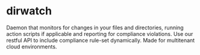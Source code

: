 dirwatch
========

Daemon that monitors for changes in your files and directories, running action scripts if applicable and reporting for compliance violations. Use our restful API to include compliance rule-set dynamically. Made for multitenant cloud environments.
